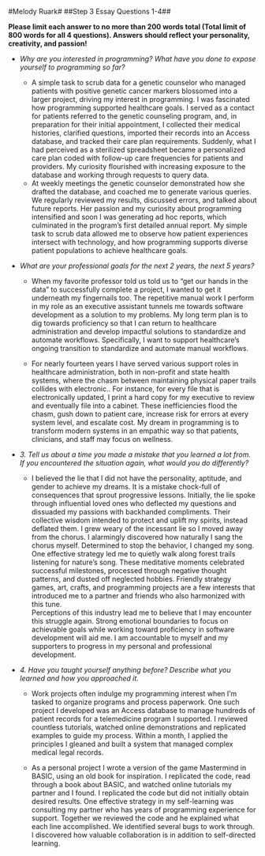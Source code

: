 #Melody Ruark#
##Step 3 Essay Questions 1-4##


__Please limit each answer to no more than 200 words total (Total limit of 800 words for all 4 questions). Answers should reflect your personality, creativity, and passion!__


* *Why are you interested in programming? What have you done to expose yourself to programming so far?*
  * A simple task to scrub data for a genetic counselor who managed patients with positive genetic cancer markers blossomed into a larger project, driving my interest in programming.  I was fascinated how programming supported healthcare goals.  I served as a contact for patients referred to the genetic counseling program, and, in preparation for their initial appointment, I collected their medical histories, clarified questions, imported their records into an Access database, and tracked their care plan requirements.  Suddenly, what I had perceived as a sterilized spreadsheet became a personalized care plan coded with follow-up care frequencies for patients and providers.  My curiosity flourished with increasing exposure to the database and working through requests to query data.    
  * At weekly meetings the genetic counselor demonstrated how she drafted the database, and coached me to generate various queries.  We regularly reviewed my results, discussed errors, and talked about future reports.  Her passion and my curiosity about programming intensified and soon I was generating ad hoc reports, which culminated in the program’s first detailed annual report.  My simple task to scrub data allowed me to observe how patient experiences intersect with technology, and how programming supports diverse patient populations to achieve healthcare goals.  


* *What are your professional goals for the next 2 years, the next 5 years?*

  * When my favorite professor told us told us to “get our hands in the data” to successfully complete a project, I wanted to get it underneath my fingernails too.  The repetitive manual work I perform in my role as an executive assistant tunnels me towards software development as a solution to my problems. My long term plan is to dig towards proficiency so that I can return to healthcare administration and develop impactful solutions to standardize and automate workflows. Specifically, I want to support healthcare’s ongoing transition to standardize and automate manual workflows.  
  
  * For nearly fourteen years I have served various support roles in healthcare administration, both in non-profit and state health systems, where the chasm between maintaining physical paper trails collides with electronic..  For instance, for every file that is electronically updated, I print a hard copy for my executive to review and eventually file into a cabinet.  These inefficiencies flood the chasm, gush down to patient care, increase risk for errors at every system level, and escalate cost.  My dream in programming is to transform modern systems in an empathic way so that patients, clinicians, and staff may focus on wellness. 
  
* *3. Tell us about a time you made a mistake that you learned a lot from. If you encountered the situation again, what would you do differently?*

  * I believed the lie that I did not have the personality, aptitude, and gender to achieve my dreams.  It is a mistake chock-full of consequences that sprout progressive lessons.  Initially, the lie spoke through influential loved ones who deflected my questions and dissuaded my passions with backhanded compliments.  Their collective wisdom intended to protect and uplift my spirits, instead deflated them.  I grew weary of the incessant lie so I moved away from the chorus.  I alarmingly discovered how naturally I sang the chorus myself.  Determined to stop the behavior, I changed my song.  
One effective strategy led me to quietly walk along forest trails listening for nature’s song.  These meditative moments celebrated successful milestones, processed through negative thought patterns, and dusted off neglected hobbies.  Friendly strategy games, art, crafts, and programming projects are a few interests that introduced me to a partner and friends who also harmonized with this tune.  
Perceptions of this industry lead me to believe that I may encounter this struggle again.  Strong emotional boundaries to focus on achievable goals while working toward proficiency in software development will aid me.  I am accountable to myself and my supporters to progress in my personal and professional development.   

* *4. Have you taught yourself anything before? Describe what you learned and how you approached it.*

  * Work projects often indulge my programming interest when I’m tasked to organize programs and process paperwork.  One such project I developed was an Access database to manage hundreds of patient records for a telemedicine program I supported.  I reviewed countless tutorials, watched online demonstrations and replicated examples to guide my process.  Within a month, I applied the principles I gleaned and built a system that managed complex medical legal records.  

  * As a personal project I wrote a version of the game Mastermind in BASIC, using an old book for inspiration.  I replicated the code, read through a book about BASIC, and watched online tutorials my partner and I found.  I replicated the code but did not initially obtain desired results.  One effective strategy in my self-learning was consulting my partner who has years of programming experience for support.  Together we reviewed the code and he explained what each line accomplished.  We identified several bugs to work through.  I discovered how valuable collaboration is in addition to self-directed learning.

